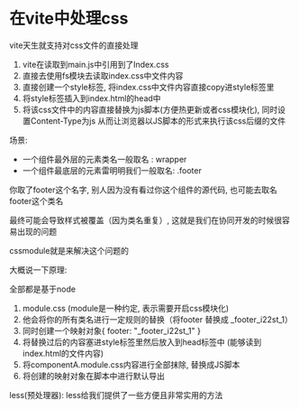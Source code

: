 # 在vite中处理css

vite天生就支持对css文件的直接处理

1. vite在读取到main.js中引用到了Index.css
2. 直接去使用fs模块去读取index.css中文件内容
3. 直接创建一个style标签, 将index.css中文件内容直接copy进style标签里
4. 将style标签插入到index.html的head中
5. 将该css文件中的内容直接替换为js脚本(方便热更新或者css模块化), 同时设置Content-Type为js 从而让浏览器以JS脚本的形式来执行该css后缀的文件

场景:

- 一个组件最外层的元素类名一般取名 : wrapper
- 一个组件最底层的元素雷明明我们一般取名: .footer

你取了footer这个名字, 别人因为没有看过你这个组件的源代码, 也可能去取名footer这个类名

最终可能会导致样式被覆盖（因为类名重复）, 这就是我们在协同开发的时候很容易出现的问题

cssmodule就是来解决这个问题的

大概说一下原理:

全部都是基于node

1. module.css (module是一种约定, 表示需要开启css模块化)
2. 他会将你的所有类名进行一定规则的替换（将footer 替换成 _footer_i22st_1）
3. 同时创建一个映射对象{ footer: "_footer_i22st_1" }
4. 将替换过后的内容塞进style标签里然后放入到head标签中 (能够读到index.html的文件内容)
5. 将componentA.module.css内容进行全部抹除, 替换成JS脚本
5. 将创建的映射对象在脚本中进行默认导出

less(预处理器): less给我们提供了一些方便且非常实用的方法